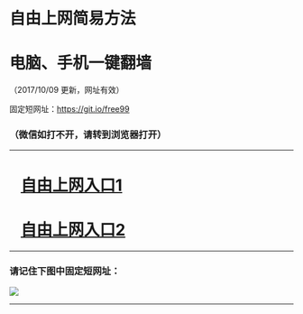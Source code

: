 ﻿# 自由上网简易方法

# 电脑、手机一键翻墙

（2017/10/09 更新，网址有效）

固定短网址：https://git.io/free99

### （微信如打不开，请转到浏览器打开）


***





# &nbsp;&nbsp; <a href="http://ft401713974.fwq-tz-1001.info/fwqtz01.html?t=100900122212 " target="_blank">自由上网入口1</a>
# &nbsp;&nbsp; <a href="http://ft2739023772.fwq-tz-1002.info/fwqtz02.html?t=100900131713 " target="_blank">自由上网入口2</a>
***

### 请记住下图中固定短网址：

<img src="https://s3-us-west-2.amazonaws.com/fwq-1001/yjfq-20170905okok.png" /> 


***


